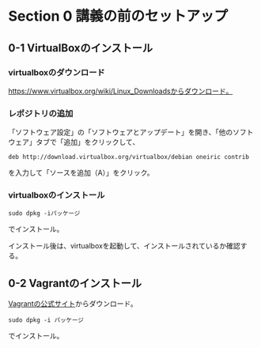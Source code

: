 # Section 0 講義の前のセットアップ

## 0-1 VirtualBoxのインストール

### virtualboxのダウンロード

https://www.virtualbox.org/wiki/Linux_Downloadsからダウンロード。

### レポジトリの追加

「ソフトウェア設定」の「ソフトウェアとアップデート」を開き、「他のソフトウェア」タブで「追加」をクリックして、

    deb http://download.virtualbox.org/virtualbox/debian oneiric contrib

を入力して「ソースを追加（A）」をクリック。

### virtualboxのインストール 

    sudo dpkg -iパッケージ　

でインストール。

インストール後は、virtualboxを起動して、インストールされているか確認する。

## 0-2 Vagrantのインストール

[Vagrantの公式サイト](http://www.vagrantup.com/downloads)からダウンロード。

    sudo dpkg -i パッケージ　

でインストール。
